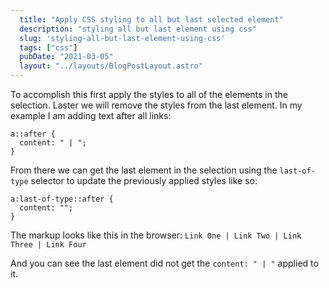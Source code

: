 ```yaml
---
  title: "Apply CSS styling to all but last selected element"
  description: "styling all but last element using css"
  slug: 'styling-all-but-last-element-using-css'
  tags: ["css"]
  pubDate: "2021-03-05"
  layout: "../layouts/BlogPostLayout.astro"
---
```


To accomplish this first apply the styles to all of the elements in the selection. Laster we will remove the styles from the last element. In my example I am adding text after all links:
```
a::after {
  content: " | ";
}
```

From there we can get the last element in the selection using the `last-of-type` selector to update the previously applied styles like so:
```
a:last-of-type::after {
  content: "";
}
```

The markup looks like this in the browser:
`Link One | Link Two | Link Three | Link Four`

And you can see the last element did not get the `content: " | "` applied to it.

